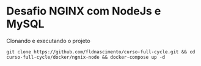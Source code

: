 # Desafio NGINX com NodeJs e MySQL

Clonando e executando o projeto
```
git clone https://github.com/fldnascimento/curso-full-cycle.git && cd curso-full-cycle/docker/ngnix-node && docker-compose up -d
```